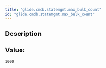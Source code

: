 ```yaml
---
title: "glide.cmdb.statemgmt.max_bulk_count"
id: "glide.cmdb.statemgmt.max_bulk_count"
---
```

## Description



## Value: 
```
1000
```